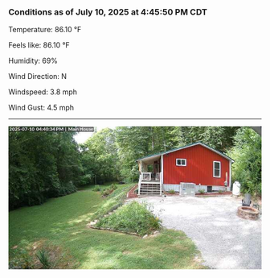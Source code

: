 ### Conditions as of July 10, 2025 at 4:45:50 PM CDT 

Temperature: 86.10 &deg;F

Feels like: 86.10 &deg;F

Humidity: 69%

Wind Direction: N

Windspeed: 3.8 mph

Wind Gust: 4.5 mph

---

<img src="./images/latest.jpeg"/>

